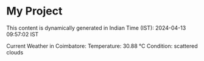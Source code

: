 # My Project

This content is dynamically generated in Indian Time (IST): 2024-04-13 09:57:02 IST


Current Weather in Coimbatore:
Temperature: 30.88 °C
Condition: scattered clouds
